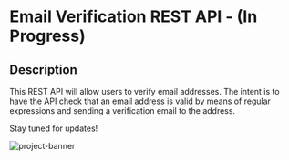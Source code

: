 # Email Verification REST API - (In Progress)

## Description
This REST API will allow users to verify email addresses. The intent is to have the API check that an email address is valid by means of regular expressions and sending a verification email to the address.

Stay tuned for updates!

![project-banner](https://user-images.githubusercontent.com/46342592/158291554-31f71c8b-5ea4-4d5a-bdd7-4c36c951fac5.png)



